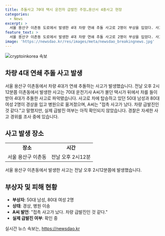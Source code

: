 ```yaml
---
title: 추돌사고 70대 택시 운전자 급발진 주장…용산서 4중사고 현장
categories:
  - News
excerpt: >
  서울 용산구 이촌동 도로에서 발생한 4대 차량 연쇄 추돌 사고로 2명이 부상을 입었다. 사고는 8일 오후 2시12분쯤 발생했으며, 운전자 A씨의 택시가 차를 들이받아 사고가 발생했다. A씨는 차량 급발진인 것 같다고 주장했지만, 소방 당국은 아직 그 사실을 확인 중이다. 경찰은 사고 경위를 조사 중이며, 부상자들은 병원으로 옮겨졌다.
feature_text: >
  서울 용산구 이촌동 도로에서 발생한 4대 차량 연쇄 추돌 사고로 2명이 부상을 입었다. 사고는 8일 오후 2시12분쯤 발생했으며, 운전자 A씨의 택시가 차를 들이받아 사고가 발생했다. A씨는 차량 급발진인 것 같다고 주장했지만, 소방 당국은 아직 그 사실을 확인 중이다. 경찰은 사고 경위를 조사 중이며, 부상자들은 병원으로 옮겨졌다.
image: 'https://newsdao.kr/res/images/meta/newsdao_breakingnews.jpg'
---
```


<p><img src="httpss://newsdao.kr/res/images/meta/newsdao_breakingnews.jpg" alt="cryptoinkorea 속보" /></p>

<h2 data-ke-size="size26">차량 4대 연쇄 추돌 사고 발생</h2>

<p data-ke-size="size16">서울 용산구 이촌동에서 차량 4대가 연쇄 추돌하는 사고가 발생했습니다. 전날 오후 2시12분쯤 이촌동에서 발생한 사고는 70대 운전기사 A씨가 몰던 택시가 뒤에서 차를 들이받아 4대가 추돌한 사고로 파악됐습니다. 사고로 차에 탑승하고 있던 50대 남성과 80대 여성 2명이 경상을 입고 병원으로 옮겨졌으며, A씨는 "접촉 사고가 났다. 차량 급발진인 것 같다."고 말했지만, 실제 급발진 여부는 아직 확인되지 않았습니다. 경찰은 자세한 사고 경위를 조사 중에 있습니다.</p>

<h2 data-ke-size="size26">사고 발생 장소</h2>

<table>
    <tr>
        <td style="text-align: center; height: 17px;"><b>장소</b></td>
        <td style="text-align: center; height: 17px;"><b>시간</b></td>
    </tr>
    <tr>
        <td style="text-align: center; height: 17px;">서울 용산구 이촌동</td>
        <td style="text-align: center; height: 17px;">전날 오후 2시12분</td>
    </tr>
</table>

<p data-ke-size="size16">서울 용산구 이촌동에서 발생한 사고는 전날 오후 2시12분쯤에 발생했습니다.</p>

<h2 data-ke-size="size26">부상자 및 피해 현황</h2>

<ul>
    <li><b>부상자</b>: 50대 남성, 80대 여성 2명</li>
    <li><b>상태</b>: 경상, 병원 이송</li>
    <li><b>A씨 발언</b>: "접촉 사고가 났다. 차량 급발진인 것 같다."</li>
    <li><b>실제 급발진 여부</b>: 확인 중</li>
</ul>

<p data-ke-size="size16"></p>
실시간 뉴스 속보는, <a href="https://newsdao.kr" rel="dofollow">https://newsdao.kr</a>



